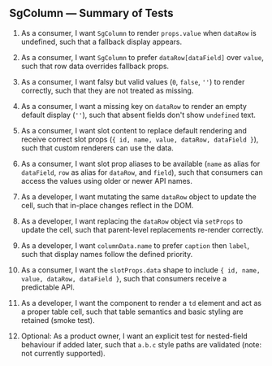 ## SgColumn — Summary of Tests

1. As a consumer, I want `SgColumn` to render `props.value` when `dataRow` is undefined, such that a fallback display appears.

2. As a consumer, I want `SgColumn` to prefer `dataRow[dataField]` over `value`, such that row data overrides fallback props.

3. As a consumer, I want falsy but valid values (`0`, `false`, `''`) to render correctly, such that they are not treated as missing.

4. As a consumer, I want a missing key on `dataRow` to render an empty default display (`''`), such that absent fields don't show `undefined` text.

5. As a consumer, I want slot content to replace default rendering and receive correct slot props (`{ id, name, value, dataRow, dataField }`), such that custom renderers can use the data.

6. As a consumer, I want slot prop aliases to be available (`name` as alias for `dataField`, `row` as alias for `dataRow`, and `field`), such that consumers can access the values using older or newer API names.

7. As a developer, I want mutating the same `dataRow` object to update the cell, such that in-place changes reflect in the DOM.

8. As a developer, I want replacing the `dataRow` object via `setProps` to update the cell, such that parent-level replacements re-render correctly.

9. As a developer, I want `columnData.name` to prefer `caption` then `label`, such that display names follow the defined priority.

10. As a consumer, I want the `slotProps.data` shape to include `{ id, name, value, dataRow, dataField }`, such that consumers receive a predictable API.

11. As a developer, I want the component to render a `td` element and act as a proper table cell, such that table semantics and basic styling are retained (smoke test).

12. Optional: As a product owner, I want an explicit test for nested-field behaviour if added later, such that `a.b.c` style paths are validated (note: not currently supported).
